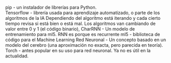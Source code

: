 pip - un instalador de librerías para Python. </br>
Tensorflow - librería usada para aprendizaje automatizado, o parte de los algoritmos de la IA
Dependiendo del algoritmo está iterando y cada cierto tiempo revisa si está bien o está mal.
Los algoritmos van cambiando de valor entre 0 y 1 (el código binario), 
CharRNN - Un modelo de entrenamiento para ml5. RNN es porque es recurrente
ml5 - biblioteca de código para el Machine Learning
Red Neuronal - Un concepto basado en un modelo del cerebro (una aproximación no exacta, pero parecida en teoría).
Torch - antes popular en su uso para red neuronal. Ya no es útil en la actualidad.
